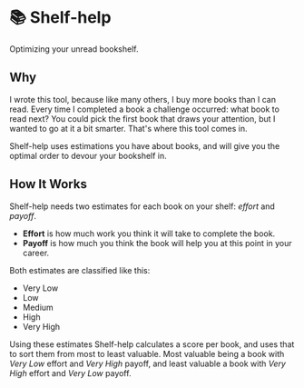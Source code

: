# 📚 Shelf-help

Optimizing your unread bookshelf.

## Why

I wrote this tool, because like many others, I buy more books than I can read. Every time I
completed a book a challenge occurred: what book to read next? You could pick the first book that
draws your attention, but I wanted to go at it a bit smarter. That's where this tool comes in.

Shelf-help uses estimations you have about books, and will give you the optimal order to devour your
bookshelf in.

## How It Works

Shelf-help needs two estimates for each book on your shelf: _effort_ and _payoff_.

* **Effort** is how much work you think it will take to complete the book.
* **Payoff** is how much you think the book will help you at this point in your career.

Both estimates are classified like this:

- Very Low
- Low
- Medium
- High
- Very High

Using these estimates Shelf-help calculates a score per book, and uses that to sort them from most
to least valuable. Most valuable being a book with *Very Low* effort and *Very High* payoff, and
least valuable a book with *Very High* effort and *Very Low* payoff.
